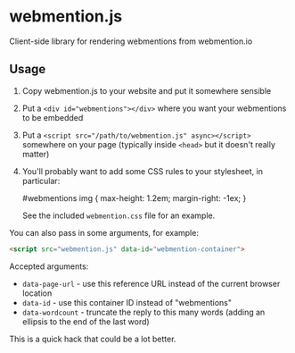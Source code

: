 # webmention.js
Client-side library for rendering webmentions from webmention.io

## Usage

1. Copy webmention.js to your website and put it somewhere sensible
2. Put a `<div id="webmentions"></div>` where you want your webmentions to be
   embedded
3. Put a `<script src="/path/to/webmention.js" async></script>`
   somewhere on your page (typically inside `<head>` but it doesn't really matter)
4. You'll probably want to add some CSS rules to your stylesheet, in particular:

    #webmentions img { max-height: 1.2em; margin-right: -1ex; }

    See the included `webmention.css` file for an example.

You can also pass in some arguments, for example:

```html
<script src="webmention.js" data-id="webmention-container">
```

Accepted arguments:

* `data-page-url` - use this reference URL instead of the current browser location
* `data-id` - use this container ID instead of "webmentions"
* `data-wordcount` - truncate the reply to this many words (adding an ellipsis to
    the end of the last word)

This is a quick hack that could be a lot better.
